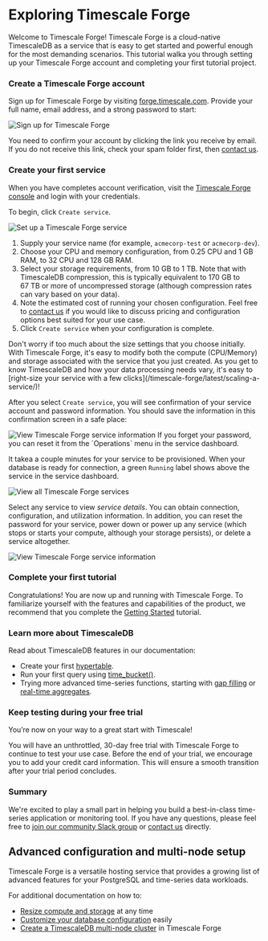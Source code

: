 # Exploring Timescale Forge
Welcome to Timescale Forge! Timescale Forge is a cloud-native TimescaleDB as a
service that is easy to get started and powerful enough for the most demanding
scenarios. This tutorial walka you through setting up your Timescale Forge
account and completing your first tutorial project.

### Create a Timescale Forge account
Sign up for Timescale Forge by visiting [forge.timescale.com][forge-signup].
Provide your full name, email address, and a strong password to start:

<img class="main-content__illustration" src="https://assets.iobeam.com/images/docs/forge_images/timescale-forge-signup-page.png" alt="Sign up for Timescale Forge"/>

You need to confirm your account by clicking the link you receive by email.
If you do not receive this link, check your spam folder first, then
[contact us][contact-timescale].

### Create your first service
When you have completes account verification, visit the
[Timescale Forge console][forge-console] and login with your credentials.

To begin, click `Create service`.

<img class="main-content__illustration" src="https://assets.iobeam.com/images/docs/forge_images/forge_create-db.png" alt="Set up a Timescale Forge service"/>

1.  Supply your service name (for example, `acmecorp-test` or `acmecorp-dev`).
1.  Choose your CPU and memory configuration, from 0.25&nbsp;CPU and 1&nbsp;GB
    RAM, to 32&nbsp;CPU and 128&nbsp;GB RAM.
1.  Select your storage requirements, from 10&nbsp;GB to 1&nbsp;TB.  Note that
    with TimescaleDB compression, this is typically equivalent to 170&nbsp;GB
    to 67&nbsp;TB or more of uncompressed storage (although compression rates can vary based on your data).
1.  Note the estimated cost of running your chosen configuration. Feel free to
    [contact us][contact-timescale] if you would like to discuss pricing and
    configuration options best suited for your use case.
1.  Click `Create service` when your configuration is complete.

<highlight type="tip">
Don't worry if too much about the size settings that you choose initially.
With Timescale Forge, it's easy to modify both the compute (CPU/Memory) and
storage associated with the service that you just created. As you get to know
TimescaleDB and how your data processing needs vary, it's easy to [right-size
your service with a few clicks](/timescale-forge/latest/scaling-a-service/)!
</highlight>

After you select `Create service`, you will see confirmation of your service
account and password information. You should save the information in this
confirmation screen in a safe place:

<img class="main-content__illustration" src="https://assets.iobeam.com/images/docs/forge_images/forge_build-service.png" alt="View Timescale Forge service information"/>

<highlight type="warning">
If you forget your password, you can reset it from the `Operations` menu in the service dashboard.
</highlight>

It takea a couple minutes for your service to be provisioned. When your
database is ready for connection, a green `Running` label shows above
the service in the service dashboard.

<img class="main-content__illustration" src="https://assets.iobeam.com/images/docs/forge_images/forge_service-dash.png" alt="View all Timescale Forge services"/>

Select any service to view *service details*. You can obtain connection,
configuration, and utilization information. In addition, you can reset the
password for your service, power down or power up any service (which stops
or starts your compute, although your storage persists), or delete
a service altogether.

<img class="main-content__illustration" src="https://assets.iobeam.com/images/docs/forge_images/forge_running-service.png" alt="View Timescale Forge service information"/>

### Complete your first tutorial
Congratulations! You are now up and running with Timescale Forge. To
familiarize yourself with the features and capabilities of the product, we
recommend that you complete the [Getting Started][getting-started] tutorial.

### Learn more about TimescaleDB
Read about TimescaleDB features in our documentation:

-   Create your first [hypertable][hypertable-info].
-   Run your first query using [time_bucket()][time-bucket-info].
-   Trying more advanced time-series functions, starting with
    [gap filling][gap-filling-info] or [real-time aggregates][aggregates-info].

### Keep testing during your free trial
You’re now on your way to a great start with Timescale!

You will have an unthrottled, 30-day free trial with Timescale Forge to
continue to test your use case. Before the end of your trial, we encourage you
to add your credit card information. This will ensure a smooth transition after
your trial period concludes.

### Summary
We're excited to play a small part in helping you build a best-in-class
time-series application or monitoring tool. If you have any questions, please
feel free to [join our community Slack group][slack-info]
or [contact us][contact-timescale] directly.

## Advanced configuration and multi-node setup
Timescale Forge is a versatile hosting service that provides a growing list of
advanced features for your PostgreSQL and time-series data workloads.

For additional documentation on how to:
*   [Resize compute and storage][resize] at any time
*   [Customize your database configuration][configuration] easily
*   [Create a TimescaleDB multi-node cluster][multi-node] in Timescale Forge

[forge-signup]: https://forge.timescale.com
[slack-info]: https://slack-login.timescale.com
[getting-started]: /timescaledb/latest/getting-started/
[forge-console]: https://console.forge.timescale.com/login
[contact-timescale]: https://www.timescale.com/contact
[hypertable-info]: /timescaledb/latest/how-to-guides/hypertables
[time-bucket-info]: /timescaledb/latest/how-to-guides/query-data/advanced-analytic-queries#time-bucket
[gap-filling-info]: /timescaledb/latest/how-to-guides/query-data/advanced-analytic-queries#gap-filling
[aggregates-info]: /timescaledb/latest/getting-started/create-cagg/
[resize]: /scaling-a-service/
[configuration]: /customize-configuration/
[multi-node]: /forge-multi-node/
